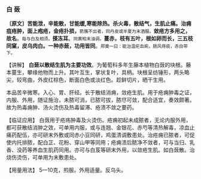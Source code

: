 ### 白  蔹

**〔原文〕苦能泄，辛能散，甘能缓,寒能除热。杀火毒，散结气，生肌止痛。治痈疽疮肿，面上疱疮，金疮扑损，**<small>箭簇不出者，同丹皮或半夏为末酒服。</small>**敛疮方多用之，故名**。<small>每与白及相须。</small>**搽冻耳**。<small>同黄柏末油调。</small>**蔓赤，枝有五叶，根如卵而长，三五枝同窠，皮乌肉白。一种赤蔹，功用皆同**。<small>郑奠一曰：能治温疟血痢，肠风痔痰，赤白带下。</small>

【讲解】 **白蔹以散结生肌为主要功效**。为葡萄科多年生藤本植物白蔹的块根。藤本蔓生，攀缘他物而上升。其叶互生，掌状复叶，具柄。块根呈纺锤形，两头略尖，较弯曲，外皮红棕色，断面白色或淡红色。趁鲜切片，晒干生用。

本品苦辛微寒。入心、胃、肝经。长于散结消痈，敛疮生肌。用于疮痈肿毒之证，内服、外用，随证施治，未脓可消，已脓可拔，脓尽可敛，配合适宜，奏效颇著。故为热毒痈肿、汤火烫伤及热毒留滞、疮溃不敛之要药。

  【临证应用】 白蔹用于疮疡肿毒及火烫伤。疮痈初起未成脓者，无论内服外用，都可获散结消肿之效，可单用内服，或与连翘、金银花、赤芍等清热解毒，凉血止痛药配伍，亦可研末外敷或同赤小豆同研，鸡蛋清调敷患处。治疮痈已脓者，可促使内托排脓，配白芷、花粉、穿山甲等同用；疮痈溃后脓净不敛者，可与当归、乳香、没药等养血生肌药同用。亦可与白芨等研末外用，以敛疮生肌。如白蔹散。治烧伤烫伤，可单用为末敷患处。

【用量用法】 5—10克，煎服。外用适量。反乌头。
